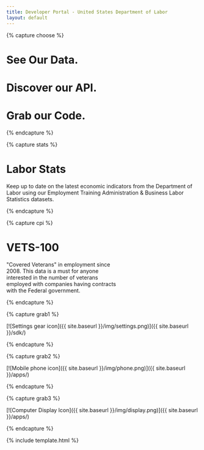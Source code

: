 ```yaml
---
title: Developer Portal - United States Department of Labor
layout: default
---
```


{% capture choose %}

# See Our Data.

# Discover our API.

# Grab our Code.


{% endcapture %}

{% capture stats %}

# Labor Stats

Keep up to date on the latest
economic indicators from the
Department of Labor using our
Employment Training Administration &
Business Labor Statistics datasets.

{% endcapture %}

{% capture cpi %}

# VETS-100

"Covered Veterans" in employment since  
2008. This data is a must for anyone  
interested in the number of veterans  
employed with companies having contracts  
with the Federal government.

{% endcapture %}


{% capture grab1 %}

[![Settings gear icon]({{ site.baseurl }}/img/settings.png)]({{ site.baseurl }}/sdk/)

{% endcapture %}

{% capture grab2 %}

[![Mobile phone icon]({{ site.baseurl }}/img/phone.png)]({{ site.baseurl }}/apps/)
  

{% endcapture %}

{% capture grab3 %}

[![Computer Display Icon]({{ site.baseurl }}/img/display.png)]({{ site.baseurl }}/apps/)
 

{% endcapture %}


{% include template.html %}